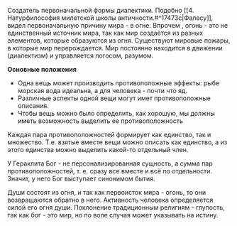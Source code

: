 Создатель первоначальной формы диалектики. 
Подобно [[4. Натурфилософия милетской школы античности.#^17473c|Фалесу]], видел первоначальную причину мира - в огне. Впрочем , огонь - это не единственный источник мира, так как мир создаётся из разных элементов, которые образуются из огня. Существуют мировые пожары, в которые мир перерождается. Мир постоянно находится в движении (диалектизм) и управляется логосом, разумом.

**Основные положения**
- Одна вещь может производить противоположные эффекты: рыбе морская вода идеальна, а для человека - почти что яд. 
- Различные аспекты одной вещи могут имет противоположные описания.
- Чтобы вещь можно было определить, как хорошую, мы должны иметь возможность выделить ее противоположность

Каждая пара противоположностей формирует как единство, так и множество. Т.е. взятые вместе вещи можно описать как единство, а из этого единства можно выделить какой-то отдельный член.

У Гераклита Бог - не персонализированная сущность, а сумма пар противоположностей, т. е. сразу все вместе и всё по отдельности. Значит, у него Бог выступает синонимом бытия.

Души состоят из огня, и так как первоисток мира - огонь, то они возвращаются обратно в него. Активность человека определяется силой его огня души. 
Поклонение традиционным религиям - глупость, так как бог - это мир, но по воле случая может указывать на истину.


